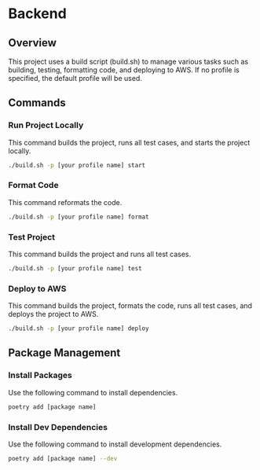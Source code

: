 # Backend

## Overview
This project uses a build script (build.sh) to manage various tasks such as building, testing, formatting code, and deploying to AWS. If no profile is specified, the default profile will be used.

## Commands

### Run Project Locally
This command builds the project, runs all test cases, and starts the project locally.

```bash
./build.sh -p [your profile name] start
```

### Format Code
This command reformats the code.

```bash
./build.sh -p [your profile name] format
```

### Test Project
This command builds the project and runs all test cases.

```bash
./build.sh -p [your profile name] test
```

### Deploy to AWS
This command builds the project, formats the code, runs all test cases, and deploys the project to AWS.

```bash
./build.sh -p [your profile name] deploy
```

## Package Management

### Install Packages
Use the following command to install dependencies.

```bash
poetry add [package name]
```

### Install Dev Dependencies
Use the following command to install development dependencies.

```bash
poetry add [package name] --dev
```
